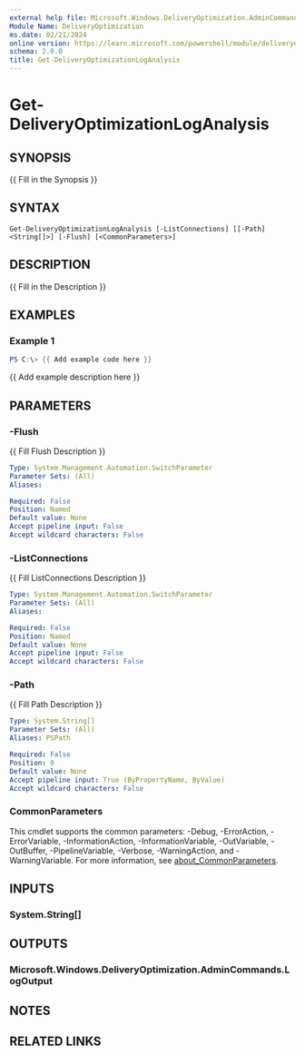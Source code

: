```yaml
---
external help file: Microsoft.Windows.DeliveryOptimization.AdminCommands.dll-Help.xml
Module Name: DeliveryOptimization
ms.date: 02/21/2024
online version: https://learn.microsoft.com/powershell/module/deliveryoptimization/get-deliveryoptimizationloganalysis?view=windowsserver2025-ps&wt.mc_id=ps-gethelp
schema: 2.0.0
title: Get-DeliveryOptimizationLogAnalysis
---
```


# Get-DeliveryOptimizationLogAnalysis

## SYNOPSIS
{{ Fill in the Synopsis }}

## SYNTAX

```
Get-DeliveryOptimizationLogAnalysis [-ListConnections] [[-Path] <String[]>] [-Flush] [<CommonParameters>]
```

## DESCRIPTION

{{ Fill in the Description }}

## EXAMPLES

### Example 1

```powershell
PS C:\> {{ Add example code here }}
```

{{ Add example description here }}

## PARAMETERS

### -Flush

{{ Fill Flush Description }}

```yaml
Type: System.Management.Automation.SwitchParameter
Parameter Sets: (All)
Aliases:

Required: False
Position: Named
Default value: None
Accept pipeline input: False
Accept wildcard characters: False
```

### -ListConnections

{{ Fill ListConnections Description }}

```yaml
Type: System.Management.Automation.SwitchParameter
Parameter Sets: (All)
Aliases:

Required: False
Position: Named
Default value: None
Accept pipeline input: False
Accept wildcard characters: False
```

### -Path

{{ Fill Path Description }}

```yaml
Type: System.String[]
Parameter Sets: (All)
Aliases: PSPath

Required: False
Position: 0
Default value: None
Accept pipeline input: True (ByPropertyName, ByValue)
Accept wildcard characters: False
```

### CommonParameters

This cmdlet supports the common parameters: -Debug, -ErrorAction, -ErrorVariable,
-InformationAction, -InformationVariable, -OutVariable, -OutBuffer, -PipelineVariable, -Verbose,
-WarningAction, and -WarningVariable. For more information, see
[about_CommonParameters](http://go.microsoft.com/fwlink/?LinkID=113216).

## INPUTS

### System.String[]

## OUTPUTS

### Microsoft.Windows.DeliveryOptimization.AdminCommands.LogOutput

## NOTES

## RELATED LINKS
